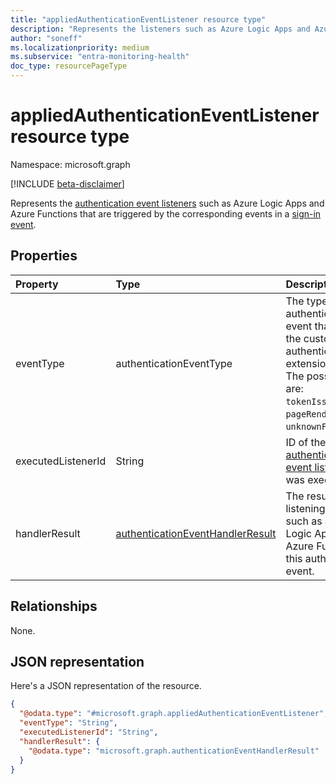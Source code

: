 ```yaml
---
title: "appliedAuthenticationEventListener resource type"
description: "Represents the listeners such as Azure Logic Apps and Azure Functions that are triggered by the corresponding events in a sign-in event."
author: "soneff"
ms.localizationpriority: medium
ms.subservice: "entra-monitoring-health"
doc_type: resourcePageType
---
```


# appliedAuthenticationEventListener resource type

Namespace: microsoft.graph

[!INCLUDE [beta-disclaimer](../../includes/beta-disclaimer.md)]

Represents the [authentication event listeners](authenticationeventlistener.md) such as Azure Logic Apps and Azure Functions that are triggered by the corresponding events in a [sign-in event](../resources/signin.md).

## Properties
|Property|Type|Description|
|:---|:---|:---|
|eventType|authenticationEventType|The type of authentication event that triggered the custom authentication extension request. The possible values are: `tokenIssuanceStart`, `pageRenderStart`, `unknownFutureValue`.|
|executedListenerId|String|ID of the [authentication event listener](authenticationeventlistener.md) that was executed.|
|handlerResult|[authenticationEventHandlerResult](../resources/authenticationeventhandlerresult.md)|The result from the listening client, such as an Azure Logic App and Azure Functions, of this authentication event.|

## Relationships
None.

## JSON representation
Here's a JSON representation of the resource.
<!-- {
  "blockType": "resource",
  "@odata.type": "microsoft.graph.appliedAuthenticationEventListener"
}
-->
``` json
{
  "@odata.type": "#microsoft.graph.appliedAuthenticationEventListener",
  "eventType": "String",
  "executedListenerId": "String",
  "handlerResult": {
    "@odata.type": "microsoft.graph.authenticationEventHandlerResult"
  }
}
```

